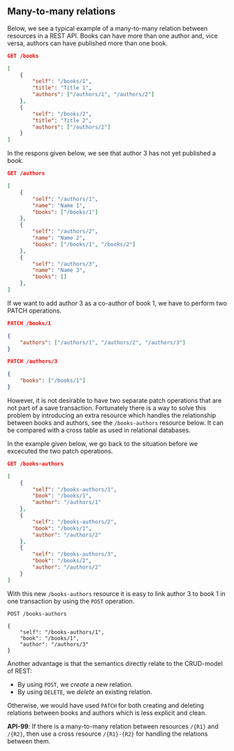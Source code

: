 ## Many-to-many relations ##

Below, we see a typical example of a many-to-many relation between resources in a REST API. Books can have more than one author and, vice versa, authors can have published more than one book. 

```json
GET /books

[
    {
        "self": "/books/1",
        "title": "Title 1",
        "authors": ["/authors/1", "/authors/2"]
    },
    {
        "self": "/books/2",
        "title": "Title 2",
        "authors": ["/authors/2"]
    }
]
```
In the respons given below, we see that author 3 has not yet published a book.

```json
GET /authors

[
    {
        "self": "/authors/1",
        "name": "Name 1",
        "books": ["/books/1"]
    },
    {
        "self": "/authors/2",
        "name": "Name 2",
        "books": ["/books/1", "/books/2"]
    },
    {
        "self": "/authors/3",
        "name": "Name 3",
        "books": []
    },
]
```

If we want to add author 3 as a co-author of book 1, we have to perform two PATCH operations. 

```json
PATCH /books/1

{
    "authors": ["/authors/1", "/authors/2", "/authors/3"]
}

PATCH /authors/3

{
    "books": ["/books/1"]
}
```

However, it is not desirable to have two separate patch operations that are not part of a save transaction. Fortunately there is a way to solve this problem by introducing an extra resource which handles the relationship between books and authors, see the `/books-authors` resource below. It can be compared with a cross table as used in relational databases.

In the example given below, we go back to the situation before we excecuted the two patch operations.

```json
GET /books-authors

[
    {
        "self": "/books-authors/1",
        "book": "/books/1",
        "author": "/authors/1"
    },
    {
        "self": "/books-authors/2",
        "book": "/books/1",
        "author": "/authors/2"
    },
    {
        "self": "/books-authors/3",
        "book": "/books/2",
        "author": "/authors/2"
    }
]
```
With this new `/books-authors` resource it is easy to link author 3 to book 1 in one transaction by using the `POST` operation.

```
POST /books-authors

{
    "self": "/books-authors/1",
    "book": "/books/1",
    "author": "/authors/3"
}
```

Another advantage is that the semantics directly relate to the CRUD-model of REST:
- By using `POST`, we _create_ a new relation.
- By using `DELETE`, we _delete_ an existing relation.

Otherwise, we would have used `PATCH` for both creating and deleting relations between books and authors which is less explicit and clean.


<div class="rule" id="api-99">
  <p class="rulelab"><strong>API-99</strong>: If there is a many-to-many relation between resources <code>/{R1}</code> and <code>/{R2}</code>, then use a cross resource <code>/{R1}-{R2}</code> for handling the relations between them.</p>
</div>